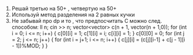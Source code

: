 1. Решай третью на 50+ , четвертую на 50+
2. Используй метод разделения на 2 равных кучки
3. Не забывай про dp и то , что предпосчитать C можно след. способом:
    ll n;
    cin >> n;
    vector<vector<ll>> c(n + 1, vector<ll>(n + 1,0));
    for (int i = 0; i <= n; i++) {
        c[0][i] = 1;
        c[1][i] = i;
        c[i][i] = 1;
    }
    c[0][0] = 0;
    for (int j = 2; j <= n; j++) {
        for (int i = j+1; i <= n; i++) {
            c[j][i] = (c[j][i-1] + c[j - 1][i - 1])%MOD;
        }
    }

